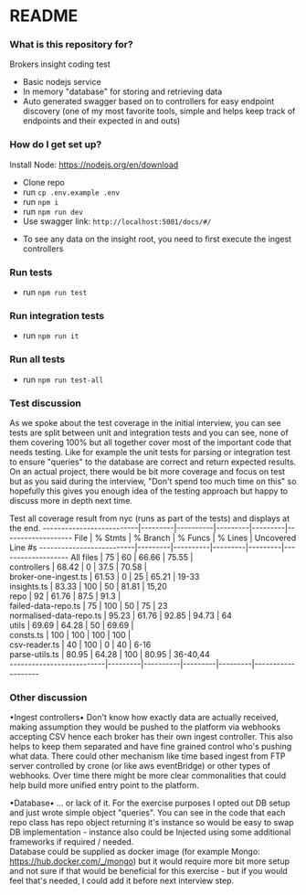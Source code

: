# README #

### What is this repository for? ###
Brokers insight coding test

 - Basic nodejs service
 - In memory "database" for storing and retrieving data
 - Auto generated swagger based on to controllers for easy endpoint discovery (one of my most favorite tools, simple and helps keep track of endpoints and their expected in and outs)

### How do I get set up? ###
Install Node: https://nodejs.org/en/download 

* Clone repo
* run `cp .env.example .env`
* run `npm i`
* run `npm run dev`
* Use swagger link: `http://localhost:5001/docs/#/`

- To see any data on the insight root, you need to first execute the ingest controllers

### Run tests
* run `npm run test`

### Run integration tests
* run `npm run it`

### Run all tests
* run `npm run test-all`

### Test discussion
As we spoke about the test coverage in the initial interview, you can see tests are split between unit and integration tests and you can see, none of them covering 100% but all together cover most
of the important code that needs testing. Like for example the unit tests for parsing or integration test to ensure "queries" to the database are correct and return expected results. 
On an actual project, there would be bit more coverage and focus on test but as you said during the interview, "Don't spend too much time on this" so hopefully this gives you enough idea of the 
testing approach but happy to discuss more in depth next time.

Test all coverage result from nyc (runs as part of the tests) and displays at the end.
--------------------------|---------|----------|---------|---------|-------------------
File                      | % Stmts | % Branch | % Funcs | % Lines | Uncovered Line #s 
--------------------------|---------|----------|---------|---------|-------------------
All files                 |      75 |       60 |   66.66 |   75.55 |                   
 controllers              |   68.42 |        0 |    37.5 |   70.58 |                   
  broker-one-ingest.ts    |   61.53 |        0 |      25 |   65.21 | 19-33             
  insights.ts             |   83.33 |      100 |      50 |   81.81 | 15,20             
 repo                     |      92 |    61.76 |    87.5 |    91.3 |                   
  failed-data-repo.ts     |      75 |      100 |      50 |      75 | 23                
  normalised-data-repo.ts |   95.23 |    61.76 |   92.85 |   94.73 | 64                
 utils                    |   69.69 |    64.28 |      50 |   69.69 |                   
  consts.ts               |     100 |      100 |     100 |     100 |                   
  csv-reader.ts           |      40 |      100 |       0 |      40 | 6-16              
  parse-utils.ts          |   80.95 |    64.28 |     100 |   80.95 | 36-40,44          
--------------------------|---------|----------|---------|---------|-------------------


### Other discussion
•Ingest controllers•
Don't know how exactly data are actually received, making assumption they would be pushed to the platform via webhooks accepting CSV hence each broker has their own ingest controller.
This also helps to keep them separated and have fine grained control who's pushing what data.
There could other mechanism like time based ingest from FTP server controlled by crone (or like aws eventBridge) or other types of webhooks. Over time there might be more clear commonalities 
that could help build more unified entry point to the platform. 

•Database•
... or lack of it. For the exercise purposes I opted out DB setup and just wrote simple object "queries". You can see in the code that each repo class has repo object returning it's instance so would be easy to swap DB implementation - instance also could be Injected using some additional frameworks if required / needed.  
Database could be supplied as docker image (for example Mongo: https://hub.docker.com/_/mongo) but it would require more bit more setup and not sure if that would be beneficial for this exercise - but if you would feel that's needed, I could add it before next interview step. 
